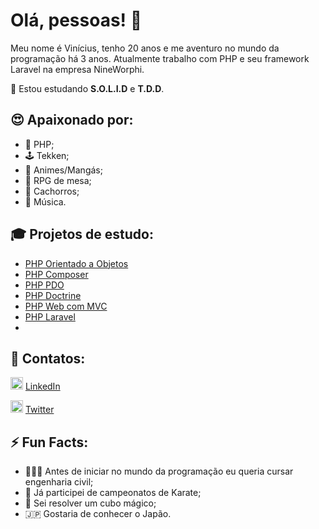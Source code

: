 # Olá, pessoas! 👋

Meu nome é Vinícius, tenho 20 anos e me aventuro no mundo da programação há 3 anos. Atualmente trabalho com PHP e seu framework Laravel na empresa NineWorphi.

🌱 Estou estudando <b>S.O.L.I.D</b> e <b>T.D.D</b>.

## 😍 Apaixonado por: 
- 🐘 PHP;
- 🕹 Tekken;
- 📖 Animes/Mangás;
- 🎲 RPG de mesa;
- 🐶 Cachorros;
- 🎼 Música.


## 🎓 Projetos de estudo:
- [PHP Orientado a Objetos](https://github.com/isnotvinicius/php_orientado_objetos)
- [PHP Composer](https://github.com/isnotvinicius/php_composer)
- [PHP PDO](https://github.com/isnotvinicius/php_pdo)
- [PHP Doctrine](https://github.com/isnotvinicius/php_doctrine)
- [PHP Web com MVC](https://github.com/isnotvinicius/php_web_mvc)
- [PHP Laravel](https://github.com/isnotvinicius/laravel)
- 

## 📱 Contatos:
<img src="https://image.flaticon.com/icons/svg/174/174857.svg" width="20" height="20x">  [LinkedIn](www.linkedin.com/in/isnotvinicius/)

<img src="https://image.flaticon.com/icons/svg/733/733579.svg" width="20px" height="20px">  [Twitter](www.twitter.com/isnotvinicius)


## ⚡️ Fun Facts:
- 👷🏽‍♂️ Antes de iniciar no mundo da programação eu queria cursar engenharia civil;
- 🥇 Já participei de campeonatos de Karate;
- 🧩 Sei resolver um cubo mágico;
- 🇯🇵 Gostaria de conhecer o Japão.
